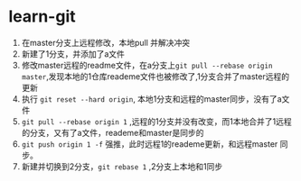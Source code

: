 # learn-git
1. 在master分支上远程修改，本地pull 并解决冲突
2. 新建了1分支，并添加了a文件
3. 修改master远程的readme文件，在a分支上```git pull --rebase origin master```,发现本地的1仓库reademe文件也被修改了,1分支合并了master远程的更新
4. 执行 ```git reset --hard origin```, 本地1分支和远程的master同步，没有了a文件
5. ```git pull --rebase origin 1``` ,远程的1分支并没有改变，而1本地合并了1远程的分支，又有了a文件，reademe和master是同步的
6. ```git push origin 1 -f``` 强推，此时远程1的reademe更新，和远程master 同步。
7. 新建并切换到2分支，```git rebase 1``` ,2分支上本地和1同步
